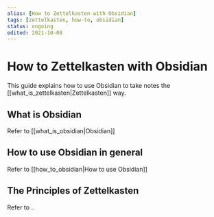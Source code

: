```yaml
---
alias: [How to Zettelkasten with Obsidian]
tags: [zettelkasten, how-to, obsidian]
status: ongoing
edited: 2021-10-08
---
```


# How to Zettelkasten with Obsidian
This guide explains how to use Obsidian to take notes the [[what_is_zettelkasten|Zettelkasten]] way.

## What is Obsidian
Refer to [[what_is_obsidian|Obsidian]]

## How to use Obsidian in general
Refer to [[how_to_obsidian|How to use Obsidian]]

## The Principles of Zettelkasten
Refer to ..